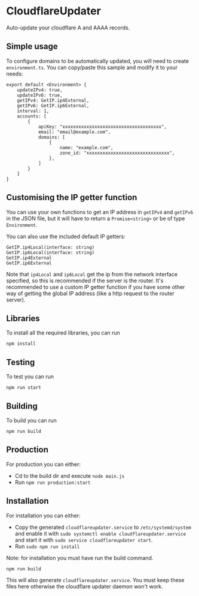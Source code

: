 # CloudflareUpdater
Auto-update your cloudflare A and AAAA records.

## Simple usage

To configure domains to be automatically updated, you will
need to create `environment.ts`. You can copy/paste this sample
and modify it to your needs:
```
export default <Environment> {
    updateIPv4: true,
    updateIPv6: true,
    getIPv4: GetIP.ip4External,
    getIPv6: GetIP.ip6External,
    interval: 1,
    accounts: [
        {
            apiKey: "xxxxxxxxxxxxxxxxxxxxxxxxxxxxxxxxxxxxx",
            email: "email@example.com",
            domains: [
                {
                    name: "example.com",
                    zone_id: "xxxxxxxxxxxxxxxxxxxxxxxxxxxxxxx",
                },
            ]
        }
    ]
}
```

## Customising the IP getter function

You can use your own functions to get an IP address
in `getIPv4` and `getIPv6` in the JSON file,
but it will have to return a `Promise<string>` or
be of type `Environment`.

You can also use the included default IP getters:
```
GetIP.ip4Local(interface: string)
GetIP.ip6Local(interface: string)
GetIP.ip4External
GetIP.ip6External
```

Note that `ip4Local` and `ip6Local` get the ip from the
network interface specified, so this is recommended if
the server is the router. It's recommended to use a custom
IP getter function if you have some other way of getting
the global IP address (like a http request to the router
server).

## Libraries
To install all the required libraries, you can run
```
npm install
```

## Testing

To test you can run
```
npm run start
```

## Building

To build you can run
```
npm run build
```

## Production

For production you can either:

- Cd to the build dir and execute `node main.js`
- Run `npm run production:start`

## Installation

For installation you can either:

- Copy the generated `cloudflareupdater.service` to `/etc/systemd/system`
and enable it with `sudo systemctl enable cloudflareupdater.service` and
start it with `sudo service cloudflareupdater start`.
- Run `sudo npm run install`

Note: for installation you must have run the
build command.
```
npm run build
```
This will also generate `cloudflareupdater.service`.
You must keep these files here otherwise the cloudflare
updater daemon won't work.